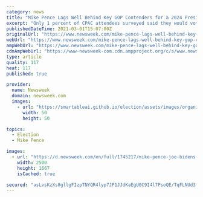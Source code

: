```yaml
---
category: news
title: "Mike Pence Lags Well Behind Key GOP Contenders for a 2024 Presidential Run in CPAC Poll"
excerpt: "Only 1 percent of CPAC attendees surveyed said they would vote for Pence if the GOP primary for president were held today."
publishedDateTime: 2021-03-01T15:07:00Z
originalUrl: "https://www.newsweek.com/mike-pence-lags-well-behind-key-gop-contenders-2024-presidential-run-cpac-poll-1572842"
webUrl: "https://www.newsweek.com/mike-pence-lags-well-behind-key-gop-contenders-2024-presidential-run-cpac-poll-1572842"
ampWebUrl: "https://www.newsweek.com/mike-pence-lags-well-behind-key-gop-contenders-2024-presidential-run-cpac-poll-1572842?amp=1"
cdnAmpWebUrl: "https://www-newsweek-com.cdn.ampproject.org/c/s/www.newsweek.com/mike-pence-lags-well-behind-key-gop-contenders-2024-presidential-run-cpac-poll-1572842?amp=1"
type: article
quality: 117
heat: 117
published: true

provider:
  name: Newsweek
  domain: newsweek.com
  images:
    - url: "https://smartableai.github.io/election/assets/images/organizations/newsweek.com-50x50.jpg"
      width: 50
      height: 50

topics:
  - Election
  - Mike Pence

images:
  - url: "https://d.newsweek.com/en/full/1745217/mike-pence-joe-bidens-inauguration-2021.jpg"
    width: 2500
    height: 1667
    isCached: true

secured: "asLvsKzXs8gllgFIzpTNYQR4lyp7JP1JJdKaEgU0C9I4l7PsoQE/TqFLNUd3flXd1acZGo1RQzZnU5SyVnUFZWPxcCYalrcyGtMI7gR22Z7+xSvHRIdgH/Yr9rrhS4hflFfGUECg1FmfKgjnhDwvRc5za+Ry9vN5qoEgqkXc8kTDrGdJpRT5BBjXvfEGYyRhE4yubYK9/oQJnfXIcJY/rVzKZUcwRB/51nZPNX2BzaGHdu91CSKgxMHMJjr16b97x+KxMOj8FG5km7UYrL1LPkkeMXQ65g8H4+iIII8n13T5A/bNiCd1H2p3ac+Z5kaHt8NTWznD7FVs9b/IsJxlRxcjLgW4tRnYiucDHXUKAJo=;zIl1FR2sV0g1N5LpwodosQ=="
---
```


